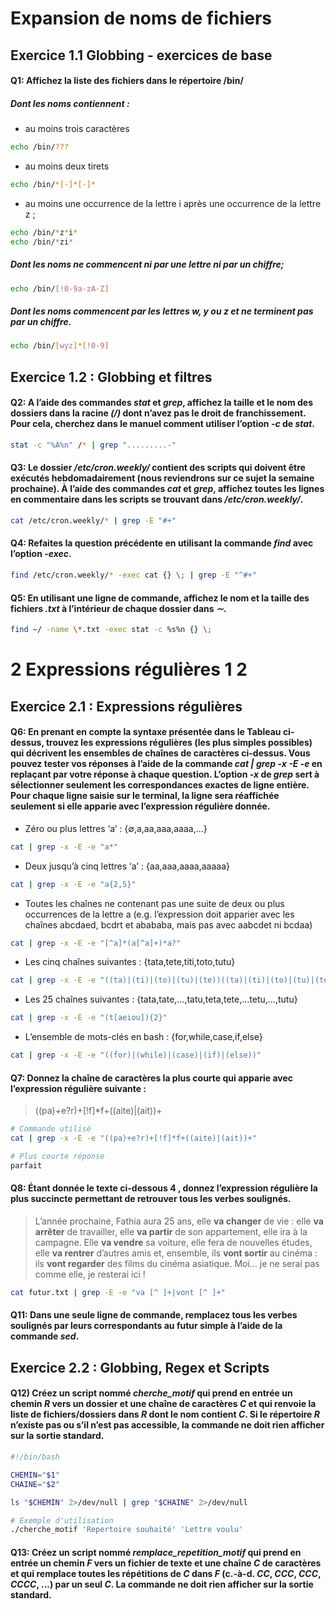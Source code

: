 # Expansion de noms de fichiers

## Exercice 1.1 Globbing - exercices de base

#### Q1: Affichez la liste des fichiers dans le répertoire **/bin/**

##### Dont les noms contiennent :
- au moins trois caractères
```bash
echo /bin/???
```

- au moins deux tirets
```bash
echo /bin/*[-]*[-]*
```

- au moins une occurrence de la lettre i après une occurrence de la lettre z ;
```bash
echo /bin/*z*i*
echo /bin/*zi*
```

##### Dont les noms ne commencent ni par une lettre ni par un chiffre;
```bash
echo /bin/[!0-9a-zA-Z]
```
##### Dont les noms commencent par les lettres w, y ou z et ne terminent pas par un chiffre.
```bash
echo /bin/[wyz]*[!0-9]
```

## Exercice 1.2 : Globbing et filtres

#### Q2: A l’aide des commandes *stat* et *grep*, affichez la taille et le nom des dossiers dans la racine *(/)* dont n’avez pas le droit de franchissement. Pour cela, cherchez dans le manuel comment utiliser l’option *-c* de *stat*.
```bash
stat -c "%A%n" /* | grep ".........-"
```

#### Q3: Le dossier */etc/cron.weekly/* contient des scripts qui doivent être exécutés hebdomadairement (nous reviendrons sur ce sujet la semaine prochaine). À l’aide des commandes *cat* et *grep*, affichez toutes les lignes en commentaire dans les scripts se trouvant dans */etc/cron.weekly/*.
```bash
cat /etc/cron.weekly/* | grep -E "#+"
```

#### Q4: Refaites la question précédente en utilisant la commande *find* avec l’option *-exec*.
```bash
find /etc/cron.weekly/* -exec cat {} \; | grep -E "^#+"
```
#### Q5: En utilisant une ligne de commande, affichez le nom et la taille des fichiers *.txt* à l’intérieur de chaque dossier dans *∼*.
```bash
find ~/ -name \*.txt -exec stat -c %s%n {} \;
```

# 2 Expressions régulières 1 2

## Exercice 2.1 : Expressions régulières

#### Q6: En prenant en compte la syntaxe présentée dans le Tableau ci-dessus, trouvez les expressions régulières (les plus simples possibles) qui décrivent les ensembles de chaînes de caractères ci-dessus. Vous pouvez tester vos réponses à l’aide de la commande *cat | grep -x -E -e <expression>* en replaçant *<expression>* par votre réponse à chaque question. L’option *-x* de *grep* sert à sélectionner seulement les correspondances exactes de ligne entière. Pour chaque ligne saisie sur le terminal, la ligne sera réaffichée seulement si elle apparie avec l’expression régulière donnée.

- Zéro ou plus lettres ‘a’ : {∅,a,aa,aaa,aaaa,...}
```bash
cat | grep -x -E -e "a*"
```

- Deux jusqu’à cinq lettres ‘a’ : {aa,aaa,aaaa,aaaaa}
```bash
cat | grep -x -E -e "a{2,5}"
```

- Toutes les chaînes ne contenant pas une suite de deux ou plus occurrences de la lettre a (e.g. l’expression doit apparier avec les chaînes abcdaed, bcdrt et abababa, mais pas avec aabcdet ni bcdaa)
```bash
cat | grep -x -E -e "[^a]*(a[^a]+)*a?"
```

- Les cinq chaînes suivantes : {tata,tete,titi,toto,tutu}
```bash
cat | grep -x -E -e "((ta)|(ti)|(to)|(tu)|(te))((ta)|(ti)|(to)|(tu)|(te))"
```

- Les 25 chaînes suivantes : {tata,tate,...,tatu,teta,tete,...tetu,...,tutu}
```bash
cat | grep -x -E -e "(t[aeiou]){2}"
```

- L’ensemble de mots-clés en bash : {for,while,case,if,else}
```bash
cat | grep -x -E -e "((for)|(while)|(case)|(if)|(else))"
```

#### Q7: Donnez la chaîne de caractères la plus courte qui apparie avec l’expression régulière suivante :
> ((pa)+e?r)+[!f]*f+((aite)|(ait))+
```bash
# Commande utilisé
cat | grep -x -E -e "((pa)+e?r)+[!f]*f+((aite)|(ait))+"

# Plus courte réponse 
parfait
```

#### Q8: Étant donnée le texte ci-dessous 4 , donnez l’expression régulière la plus succincte permettant de retrouver tous les verbes soulignés.

> L’année prochaine, Fathia aura 25 ans, elle **va changer** de vie : elle **va arrêter** de travailler, elle **va partir** de son appartement, elle ira à la campagne. Elle **va vendre** sa voiture, elle fera de nouvelles études, elle **va rentrer** d’autres amis et, ensemble, ils **vont sortir** au cinéma : ils **vont regarder** des films du cinéma asiatique. Moi... je ne serai pas comme elle, je resterai ici !

```bash
cat futur.txt | grep -E -e "va [^ ]+|vont [^ ]+"
```

#### Q11: Dans une seule ligne de commande, remplacez tous les verbes soulignés par leurs correspondants au futur simple à l’aide de la commande *sed*.

## Exercice 2.2 : Globbing, Regex et Scripts
#### Q12) Créez un script nommé *cherche_motif* qui prend en entrée un chemin *R* vers un dossier et une chaîne de caractères *C* et qui renvoie la liste de fichiers/dossiers dans *R* dont le nom contient *C*. Si le répertoire *R* n’existe pas ou s’il n’est pas accessible, la commande ne doit rien afficher sur la sortie standard.
```bash
#!/bin/bash

CHEMIN="$1"
CHAINE="$2"

ls "$CHEMIN" 2>/dev/null | grep "$CHAINE" 2>/dev/null
```

```bash
# Exemple d'utilisation
./cherche_motif 'Repertoire souhaité' 'Lettre voulu'
```


#### Q13: Créez un script nommé *remplace_repetition_motif* qui prend en entrée un chemin *F* vers un fichier de texte et une chaîne *C* de caractères et qui remplace toutes les répétitions de *C* dans *F* (c.-à-d. *CC*, *CCC*, *CCC*, *CCCC*, ...) par un seul *C*. La commande ne doit rien afficher sur la sortie standard.